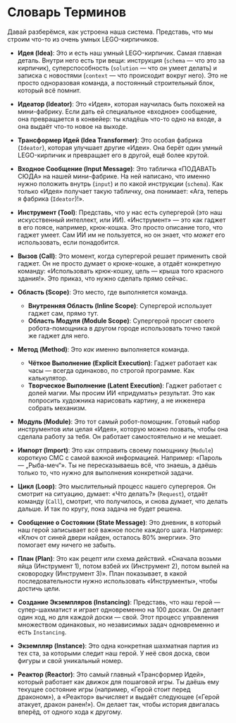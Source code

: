 # Словарь Терминов

Давай разберёмся, как устроена наша система. Представь, что мы строим что-то из очень умных LEGO-кирпичиков.

- **Идея (Idea)**: Это и есть наш умный LEGO-кирпичик. Самая главная деталь. Внутри него есть три вещи: инструкция (`schema` — что это за кирпичик), суперспособность (`solution` — что он умеет делать) и записка с новостями (`context` — что происходит вокруг него). Это не просто одноразовая команда, а постоянный строительный блок, который всё помнит.

- **Идеатор (Ideator)**: Это «Идея», которая научилась быть похожей на мини-фабрику. Если дать ей специальное «входное» сообщение, она превращается в конвейер: ты кладёшь что-то одно на входе, а она выдаёт что-то новое на выходе.

- **Трансформер Идей (Idea Transformer)**: Это особая фабрика (`Ideator`), которая улучшает другие «Идеи». Она берёт один умный LEGO-кирпичик и превращает его в другой, ещё более крутой.

- **Входное Сообщение (Input Message)**: Это табличка «ПОДАВАТЬ СЮДА» на нашей мини-фабрике. На ней написано, что именно нужно положить внутрь (`input`) и по какой инструкции (`schema`). Как только «Идея» получает такую табличку, она понимает: «Ага, теперь я фабрика (`Ideator`)!».

- **Инструмент (Tool)**: Представь, что у нас есть супергерой (это наш искусственный интеллект, или ИИ). «Инструмент» — это как гаджет в его поясе, например, крюк-кошка. Это просто описание того, что гаджет умеет. Сам ИИ им не пользуется, но он знает, что *может* его использовать, если понадобится.

- **Вызов (Call)**: Это момент, когда супергерой решает применить свой гаджет. Он не просто думает о крюке-кошке, а отдаёт конкретную команду: «Использовать крюк-кошку, цель — крыша того красного здания!». Это приказ, что нужно сделать прямо сейчас.

- **Область (Scope)**: Это место, где выполняется команда.
  - **Внутренняя Область (Inline Scope)**: Супергерой использует гаджет сам, прямо тут.
  - **Область Модуля (Module Scope)**: Супергерой просит своего робота-помощника в другом городе использовать точно такой же гаджет для него.

- **Метод (Method)**: Это *как* именно выполняется команда.
  - **Чёткое Выполнение (Explicit Execution)**: Гаджет работает как часы — всегда одинаково, по строгой программе. Как калькулятор.
  - **Творческое Выполнение (Latent Execution)**: Гаджет работает с долей магии. Мы просим ИИ «придумать» результат. Это как попросить художника нарисовать картину, а не инженера собрать механизм.

- **Модуль (Module)**: Это тот самый робот-помощник. Готовый набор инструментов или целая «Идея», которую можно позвать, чтобы она сделала работу за тебя. Он работает самостоятельно и не мешает.

- **Импорт (Import)**: Это как отправить своему помощнику (`Module`) короткую СМС с самой важной информацией. Например: «Пароль — „Рыба-меч“». Ты не пересказываешь всё, что знаешь, а даёшь только то, что нужно для выполнения конкретной задачи.

- **Цикл (Loop)**: Это мыслительный процесс нашего супергероя. Он смотрит на ситуацию, думает: «Что делать?» (`Request`), отдаёт команду (`Call`), смотрит, что получилось, и снова думает, что делать дальше. И так по кругу, пока задача не будет решена.

- **Сообщение о Состоянии (State Message)**: Это дневник, в который наш герой записывает всё важное после каждого шага. Например: «Ключ от синей двери найден, осталось 80% энергии». Это помогает ему ничего не забыть.

- **План (Plan)**: Это как рецепт или схема действий. «Сначала возьми яйца (Инструмент 1), потом взбей их (Инструмент 2), потом вылей на сковородку (Инструмент 3)». План показывает, в какой последовательности нужно использовать «Инструменты», чтобы достичь цели.

- **Создание Экземпляров (Instancing)**: Представь, что наш герой — супер-шахматист и играет одновременно на 100 досках. Он делает один ход, но для каждой доски — свой. Этот процесс управления множеством одинаковых, но независимых задач одновременно и есть `Instancing`.

- **Экземпляр (Instance)**: Это одна конкретная шахматная партия из тех ста, за которыми следит наш герой. У неё своя доска, свои фигуры и свой уникальный номер.

- **Реактор (Reactor)**: Это самый главный «Трансформер Идей», который работает как движок для пошаговой игры. Ты даёшь ему текущее состояние игры (например, «Герой стоит перед драконом»), а «Реактор» вычисляет и выдаёт следующее («Герой атакует, дракон ранен!»). Он делает так, чтобы история двигалась вперёд, от одного хода к другому.